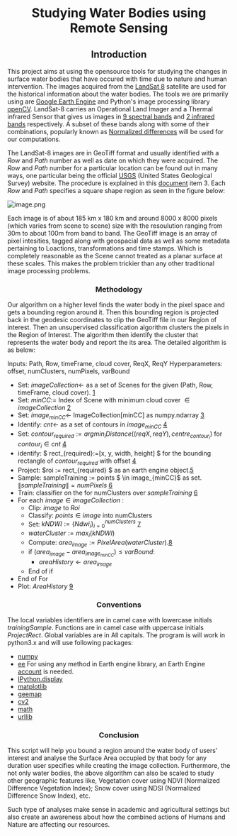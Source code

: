 <center>

    
# Studying Water Bodies using Remote Sensing
    
## Introduction
    
</center>

This project aims at using the opensource tools for studying the changes in surface water bodies that have occured with time due to nature and human intervention. The images acquired from the [LandSat 8](https://www.usgs.gov/land-resources/nli/landsat/landsat-8?qt-science_support_page_related_con=0#qt-science_support_page_related_con) satellite are used for the historical information about the water bodies. The tools we are primarily using are [Google Earth Engine](https://earthengine.google.com/) and Python's image processing library [openCV](https://opencv.org/). LandSat-8 carries an Operational Land Imager and a Thermal infrared Sensor that gives us images in [9 spectral bands]() and [2 infrared bands]() respectively. A subset of these bands along with some of their combinations, popularly known as [Normalized differences](https://gisgeography.com/ndvi-normalized-difference-vegetation-index/) will be used for our computations.  

The LandSat-8 images are in GeoTiff format and usually identified with a _Row_ and _Path_ number as well as date on which they were acquired. The _Row_ and _Path_ number for a particular location can be found out in many ways, one particular being the official [USGS](https://www.usgs.gov/) (United States Geological Survey) website. The procedure is explained in this [document](https://lta.cr.usgs.gov/sites/default/files/PerformaSearch_Updated062020.pdf) item 3. Each _Row_ and _Path_ specifies a square shape region as seen in the figure below:


![image.png](attachment:image.png)


Each image is of about 185 km x 180 km and around 8000 x 8000 pixels (which varies from scene to scene) size with the resoulution ranging from 30m to about 100m from band to band. The GeoTiff image is an array of pixel intesities, tagged along with geospacial data as well as some metadata pertaining to Loactions, transformations and time stamps. Which is completely reasonable as the Scene cannot treated as a planar surface at these scales. This makes the problem trickier than any other traditional image processing problems.

<center>


### Methodology

</center>

Our algorithm on a higher level finds the water body in the pixel space and gets a bounding region around it. Then this bounding region is projected back in the geodesic coordinates to clip the GeoTiff file in our Region of interest. Then an unsupervised classification algorithm clusters the pixels in the Region of Interest. The algorithm then identify the cluster that represents the water body and report the its area. The detailed algorithm is as below:

Inputs: Path, Row, timeFrame, cloud cover, ReqX, ReqY
Hyperparameters: offset, numClusters, numPixels, varBound
- Set: $imageCollection \leftarrow$ as a set of Scenes for the given (Path, Row, timeFrame, cloud cover). [1](#Aquiring-Images)
- Set: $minCC :=$ Index of Scene with minimum cloud cover $\in imageCollection$ [2](#Finding-the-minCC)
- Set: $image_{minCC} \leftarrow$ ImageCollection\[minCC\] as numpy.ndarray [3](#Converting-$image_{minCC}$-to-np.ndarray)
- Identify: $cnt \leftarrow$ as a set of contours in $image_{minCC}$ [4](#Helper-function:-detecting-Contours,-Rectangles)
- Set: $contour_{required}:= argmin_{i} Distance((reqX, reqY), centre_{contour_i})$ for $contour_i \in cnt$ [4](#Helper-function:-detecting-Contours,-Rectangles)
- identify: $ rect_{required}:=[x, y, width, height] $ for the bounding rectangle of $contour_{required}$ with offset [4](#Helper-function:-detecting-Contours,-Rectangles)
- Project: $roi := rect_{required} $ as an earth engine object.[5](#Reprojecting-to-the-geographic-space)
- Sample: sampleTraining := points $ \in image_{minCC}$ as set. $\|sampleTraining\| = numPixels$ [6](#Getting-Training-Sasmple)
- Train: classifier on the for numClusters over $sampleTraining$ [6](#Getting-Training-Sasmple)
- For each $image \in imageCollection$ :
    - Clip: $image$ to $Roi$
    - Classify: $points \in image$ into numClusters
    - Set: $kNDWI := \{ Ndwi_i\}_{i = 0}^{numClusters}$ [7](#Helper-Function:-Calculating-the-NDWI-for-each-layer)
    - $waterCluster := max_{i}(kNDWI)$
    - Compute: $area_{image} := PixelArea(waterCluster)$.[8](#Helper-Function:-Cluster-Area-calculator)
    - if $(area_{image} - area_{image_{minCC}}) \leq varBound$:
        - $areaHistory \leftarrow area_{image}$
    - End of if
- End of For
- Plot: $AreaHistory$ [9](#Plotting-the-Results)

<center>


### Conventions

</center>

The local variables identifiers are in camel case with lowercase initials $trainingSample$. Functions are in camel case with uppercase initials $ProjectRect$. Global variables are in All capitals. The program is will work in python3.x and will use following packages:
- [numpy](https://numpy.org/)
- [ee](https://developers.google.com/earth-engine/guides/python_install#install-options) 
  For using any method in Earth engine library, an Earth Engine [account](https://earthengine.google.com/) is needed.  
- [IPython.display](https://ipython.org/)
- [matplotlib](https://matplotlib.org/)
- [geemap](https://github.com/giswqs/geemap)
- [cv2](https://docs.opencv.org/master/d0/de3/tutorial_py_intro.html)
- [math](https://docs.python.org/3/library/math.html)
- [urllib](https://docs.python.org/3/library/urllib.html)

<center>

### Conclusion
</center>    
This script will help you bound a region around the water body of users' interest and analyse the Surface Area occupied by that body for any duration user specifies while creating the image collection. Furthermore, the not only water bodies, the above algorithm can also be scaled to study other geographic features like, Vegetation cover using NDVI (Normalized Difference Vegetation Index); Snow cover using NDSI (Normalized Difference Snow Index), etc. 

Such type of analyses make sense in academic and agricultural settings but also create an awareness about how the combined actions of Humans and Nature are affecting our resources. 